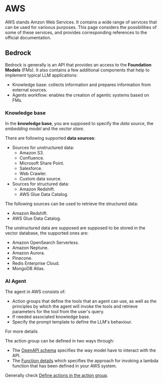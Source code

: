 # AWS

AWS stands Amzon Web Services. It contains a wide range of services that can be used for varioous purposes. This page considers the possibilities of some of these services, and provides corresponding references to the official documentation.

## Bedrock

Bedrock is generally is an API that provides an access to the **Foundation Models** (FMs). It also contains a few additional components that help to implement typical LLM applications:

- Knowledge base: collects information and prepares information from external sources.
- Agents workflow: enables the creation of agentic systems based on FMs.

### Knowledge base

In the **knowledge base**, you are supposed to specify the *data source*, the *embedding model* and the *vector store*.

There are following supported **data sources**:

- Sources for unstructured data:
    - Amazon S3.
    - Confluence.
    - Microsoft Share Point.
    - Salesforce.
    - Web Crawler.
    - Custom data source.
- Sources for structured data:
    - Amazon Redshift.
    - AWS Glue Data Catalog.

The following sources can be used to retrieve the structured data:

- Amazon Redshift.
- AWS Glue Data Catalog.

The unstructured data are supposed are supposed to be stored in the vector database, the supported ones are:

- Amazon OpenSearch Serverless.
- Amazon Neptune.
- Amazon Aurora.
- Pinecone.
- Redis Enterprise Cloud.
- MongoDB Atlas.

### AI Agent

The agent in AWS consists of:

- Action groups that define the tools that an agent can use, as well as the principles by which the agent will invoke the tools and retrieve parameters for the tool from the user's query.
- If needed associated knowledge base.
- Specify the prompt template to define the LLM's behaviour.

For more details 

The action group can be defined in two ways through:

- The [OpenAPI schema](https://docs.aws.amazon.com/bedrock/latest/userguide/agents-api-schema.html) specifies the way model have to interact with the API.
- The [Function details](https://docs.aws.amazon.com/bedrock/latest/userguide/agents-action-function.html) which specifies the approach for invoking a lambda function that has been defined in your AWS system.

Generally check [Define actions in the action group](https://docs.aws.amazon.com/bedrock/latest/userguide/action-define.html).
